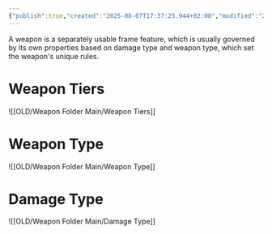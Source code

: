 ```yaml
---
{"publish":true,"created":"2025-08-07T17:37:25.944+02:00","modified":"2025-08-07T18:41:47.030+02:00","cssclasses":""}
---
```


A weapon is a separately usable frame feature, which is usually governed by its own properties based on damage type and weapon type, which set the weapon's unique rules.

# Weapon Tiers
![[OLD/Weapon Folder Main/Weapon Tiers]]
# Weapon Type
![[OLD/Weapon Folder Main/Weapon Type]]
# Damage Type
![[OLD/Weapon Folder Main/Damage Type]]